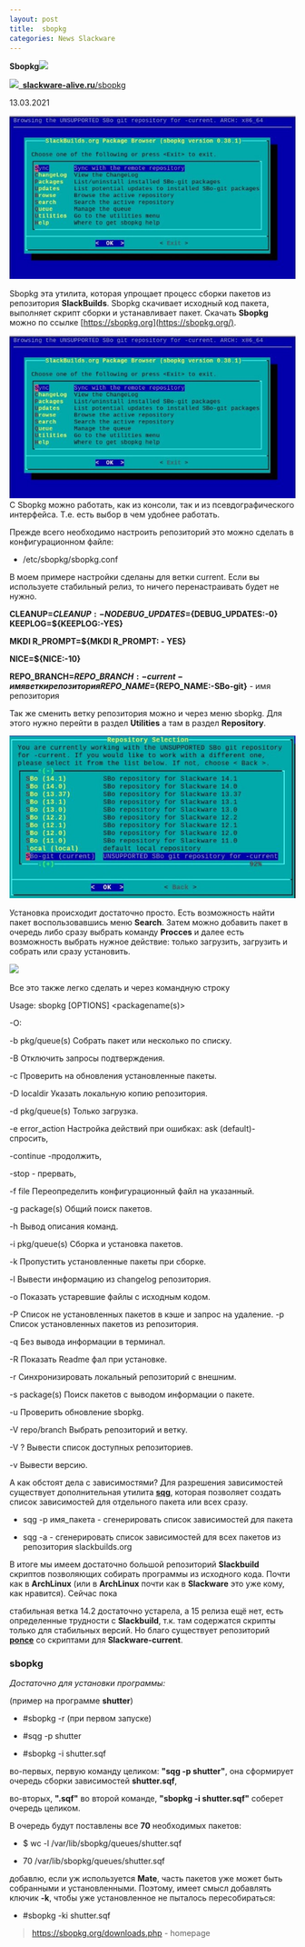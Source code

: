 ```yaml
---
layout: post
title:  sbopkg
categories: News Slackware
---
```


**Sbopkg![](/image/Sbopkg/Aspose.Words.59f89254-3190-483a-9f77-699facac0563.001.png)**

![](/image/Sbopkg/Aspose.Words.59f89254-3190-483a-9f77-699facac0563.002.png)[` `**slackware-alive.ru**/sbopkg](https://slackware-alive.ru/sbopkg/)

13.03.2021

![](/image/Sbopkg/Aspose.Words.59f89254-3190-483a-9f77-699facac0563.003.jpeg)

Sbopkg эта утилита, которая упрощает процесс сборки пакетов из репозитория **SlackBuilds**. Sbopkg скачивает исходный код пакета, выполняет скрипт сборки и устанавливает пакет. Скачать **Sbopkg** можно по ссылке [https://sbopkg.org](https://sbopkg.org/).

![](/image/Sbopkg/Aspose.Words.59f89254-3190-483a-9f77-699facac0563.003.jpeg)С Sbopkg можно работать, как из консоли, так и из псевдографического интерфейса. Т.е. есть выбор в чем удобнее работать.

Прежде всего необходимо настроить репозиторий это можно сделать в конфигурационном файле:

- /etc/sbopkg/sbopkg.conf

 В моем примере настройки сделаны для ветки current. Если вы используете стабильный релиз, то 
 ничего перенастраивать будет не нужно.

**CLEANUP=${CLEANUP:-NO} DEBUG\_UPDATES=${DEBUG\_UPDATES:-0} KEEPLOG=${KEEPLOG:-YES}** 

**MKDI R\_PROMPT=${MKDI R\_PROMPT: - YES}** 

**NICE=${NICE:-10}** 

**REPO\_BRANCH=${REPO\_BRANCH:-current} - имя ветки репозитория REPO\_NAME=${REPO\_NAME:-SBo-git}** - имя репозитория

 Так же сменить ветку репозитория можно и через меню sbopkg. Для этого нужно перейти в раздел 
 **Utilities** а там в раздел **Repository**.

![](/image/Sbopkg/Aspose.Words.59f89254-3190-483a-9f77-699facac0563.004.jpeg)

 Установка происходит достаточно просто. Есть возможность найти пакет воспользовавшись меню 
  **Search**. Затем можно добавить пакет в очередь либо сразу выбрать команду **Procces** и 
  далее есть возможность выбрать нужное действие: только загрузить, загрузить и собрать или 
 сразу установить.

![](/image/Sbopkg/Aspose.Words.59f89254-3190-483a-9f77-699facac0563.005.png)

Все это также легко сделать и через командную строку

Usage: sbopkg [OPTIONS] <packagename(s)> 

\-О:

-b pkg/queue(s) Собрать пакет или несколько по списку. 

-B              Отключить запросы подтверждения. 

-c              Проверить на обновления установленные пакеты. 

-D localdir     Указать локальную копию репозитория. 

-d pkg/queue(s) Только загрузка. 

-e error\_action Настройка действий при ошибках: ask (default)-  спросить,  

-continue -продолжить, 

-stop - прервать, 

-f file         Переопределить конфигурационный файл на указанный. 

-g package(s)   Общий поиск пакетов. 

-h              Вывод описания команд. 

-i pkg/queue(s) Сборка и установка пакетов. 

-k              Пропустить установленные пакеты при сборке. 

-l              Вывести информацию из changelog репозитория. 

-o              Показать устаревшие файлы с исходным кодом. 

-P              Список не установленных пакетов в кэше и запрос на удаление.  -p              Список установленных пакетов из репозитория. 

-q              Без вывода информации в терминал. 

-R              Показать Readme фал при установке. 

-r              Синхронизировать локальный репозиторий с внешним. 

-s package(s)   Поиск пакетов с выводом информации о пакете. 

-u              Проверить обновление sbopkg. 

-V repo/branch  Выбрать репозиторий и ветку. 

-V ?            Вывести список доступных репозиториев. 

-v              Вывести версию. 

 А как обстоят дела с зависимостями? Для разрешения зависимостей существует дополнительная 
  утилита [**sqg**](https://slackware-alive.ru/sqg/), которая позволяет создать список зависимостей 
 для отдельного пакета или всех сразу.

- sqg -p имя\_пакета - сгенерировать список зависимостей для пакета 

- sqg -a - сгенерировать список зависимостей для всех пакетов из репозитория slackbuilds.org

В итоге мы имеем достаточно большой репозиторий **Slackbuild** скриптов позволяющих собирать 
программы из исходного кода. Почти как в **ArchLinux** (или в **ArchLinux** почти как в 
**Slackware** это 
уже кому, как нравится). Сейчас пока

 стабильная ветка 14.2 достаточно устарела, а 15 релиза ещё нет, есть определенные трудности с 
  **Slackbuild**, т.к. там содержатся скрипты только для стабильных версий. Но благо существует 
 репозиторий [**ponce**](https://github.com/Ponce/slackbuilds) со скриптами для 
 **Slackware-current**.

### sbopkg

 *Достаточно для установки программы:*

(пример на программе **shutter**)

- #sbopkg -r   (при первом запуске)

- #sqg -p shutter 

- #sbopkg -i shutter.sqf

во-первых, первую команду целиком: **"sqg -p shutter"**, она сформирует очередь сборки зависимостей 
**shutter.sqf**,

во-вторых, **".sqf"** во второй команде, **"sbopkg -i shutter.sqf"** соберет очередь целиком.

В очередь будут поставлены все **70** необходимых пакетов:

- $ wc -l /var/lib/sbopkg/queues/shutter.sqf

- 70 /var/lib/sbopkg/queues/shutter.sqf

 добавлю, если уж используется **Mate**, часть пакетов уже может быть собранными и установленными. 
 Поэтому, имеет смысл добавлять ключик **-k**, чтобы уже установленное не пыталось пересобираться:

- #sbopkg -ki shutter.sqf

>https://sbopkg.org/downloads.php - homepage
